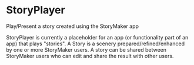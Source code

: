 # StoryPlayer
Play/Present a story created using the StoryMaker app

StoryPlayer is currently a placeholder for an app (or functionality part of an app) that plays "stories".
A Story is a scenery prepared/refined/enhanced by one or more StoryMaker users.
A story can be shared between StoryMaker users who can edit and share the result with other users.
